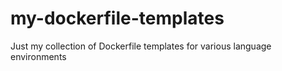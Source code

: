 # my-dockerfile-templates
Just my collection of Dockerfile templates for various language environments
